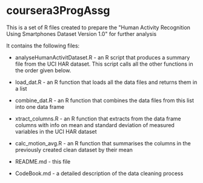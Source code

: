 # coursera3ProgAssg
This is a set of R files created to prepare the "Human Activity Recognition Using Smartphones Dataset Version 1.0" for further analysis

It contains the following files:

- analyseHumanActivitDataset.R - an R script that produces a summary file from the UCI HAR dataset. This script calls all the other functions in the order given below. 
- load_dat.R 		- an R function that loads all the data files and returns them in a list
- combine_dat.R 	- an R function that combines the data files from this list into one data frame
- xtract_columns.R 	- an R function that extracts from the data frame columns with info on mean and standard deviation of measured variables in the UCI HAR dataset
- calc_motion_avg.R 	- an R function that summarises the columns in the previously created clean dataset by their mean

- README.md		- this file
- CodeBook.md		- a detailed description of the data cleaning process